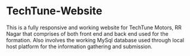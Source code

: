 # TechTune-Website
This is a fully responsive and working website for TechTune Motors, RR Nagar that comprises of both front end and back end used for the formation. Also involves the working MySql database used through local host platform for the information gathering and submission.
